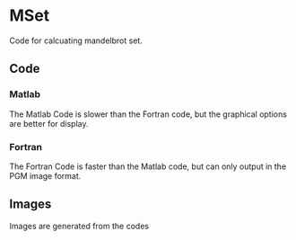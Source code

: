 # MSet
Code for calcuating mandelbrot set.
## Code
### Matlab
The Matlab Code is slower than the Fortran code, but the graphical options are better for display.
### Fortran
The Fortran Code is faster than the Matlab code, but can only output in the PGM image format.
## Images
Images are generated from the codes
